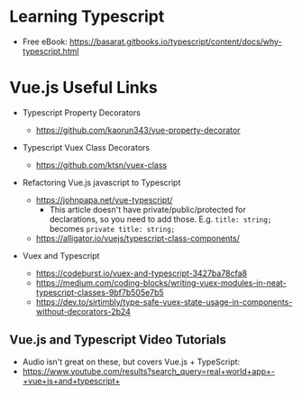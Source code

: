 # Learning Typescript
* Free eBook: https://basarat.gitbooks.io/typescript/content/docs/why-typescript.html

# Vue.js Useful Links
* Typescript Property Decorators
  * https://github.com/kaorun343/vue-property-decorator
* Typescript Vuex Class Decorators
  * https://github.com/ktsn/vuex-class
  
* Refactoring Vue.js javascript to Typescript
  * https://johnpapa.net/vue-typescript/
    * This article doesn't have private/public/protected for declarations, so you need to add those. E.g. `title: string;` becomes `private title: string;`
  * https://alligator.io/vuejs/typescript-class-components/
  
* Vuex and Typescript
  * https://codeburst.io/vuex-and-typescript-3427ba78cfa8
  * https://medium.com/coding-blocks/writing-vuex-modules-in-neat-typescript-classes-9bf7b505e7b5
  * https://dev.to/sirtimbly/type-safe-vuex-state-usage-in-components-without-decorators-2b24
  
  
## Vue.js and Typescript Video Tutorials
 * Audio isn't great on these, but covers Vue.js + TypeScript:
 * https://www.youtube.com/results?search_query=real+world+app+-+vue+js+and+typescript+
